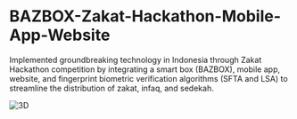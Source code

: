 # BAZBOX-Zakat-Hackathon-Mobile-App-Website
Implemented groundbreaking technology in Indonesia through Zakat Hackathon competition by integrating a smart box (BAZBOX), mobile app, website, and fingerprint biometric verification algorithms (SFTA and LSA) to streamline the distribution of zakat, infaq, and sedekah.

![3D](https://github.com/user-attachments/assets/370c4396-3ecf-49fd-8576-5e7f10147957)
